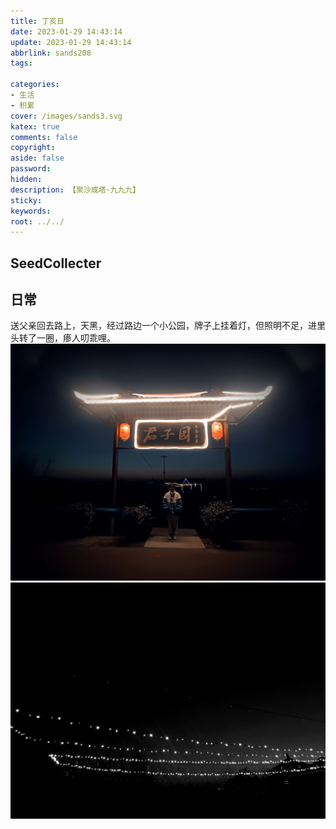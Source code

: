 ```yaml
---
title: 丁亥日
date: 2023-01-29 14:43:14
update: 2023-01-29 14:43:14
abbrlink: sands208
tags:

categories:
- 生活
- 积累
cover: /images/sands3.svg
katex: true
comments: false
copyright:
aside: false
password:
hidden:
description: 【聚沙成塔·九九九】 
sticky: 
keywords:
root: ../../
---
```


## SeedCollecter


## 日常
送父亲回去路上，天黑，经过路边一个小公园，牌子上挂着灯，但照明不足，进里头转了一圈，瘆人叨乖哩。
![](../../../images/20230102/IMG_20230129_191357.jpg)
![](../../../images/20230102/IMG_20230129_194042.jpg)
